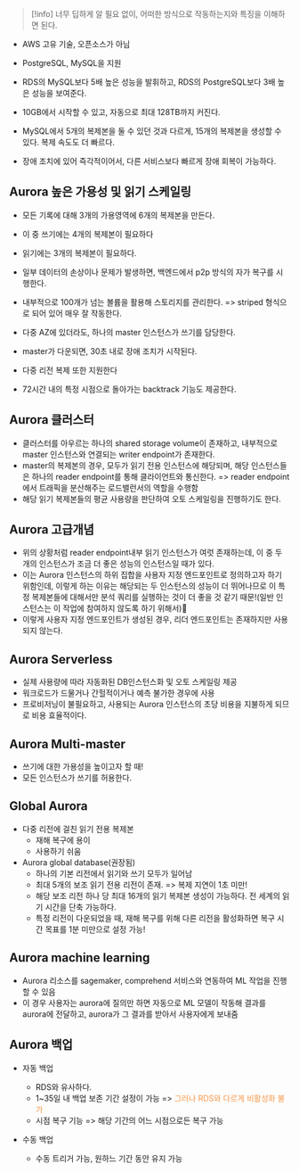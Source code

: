 >[!info] 너무 딥하게 알 필요 없이, 어떠한 방식으로 작동하는지와 특징을 이해하면 된다.

- AWS 고유 기술, 오픈소스가 아님
- PostgreSQL, MySQL을 지원
- RDS의 MySQL보다 5배 높은 성능을 발휘하고, RDS의 PostgreSQL보다 3배 높은 성능을 보여준다.

- 10GB에서 시작할 수 있고, 자동으로 최대 128TB까지 커진다.
- MySQL에서 5개의 복제본을 둘 수 있던 것과 다르게, 15개의 복제본을 생성할 수 있다. 복제 속도도 더 빠르다.
- 장애 조치에 있어 즉각적이어서, 다른 서비스보다 빠르게 장애 회복이 가능하다.

## Aurora 높은 가용성 및 읽기 스케일링


- 모든 기록에 대해 3개의 가용영역에 6개의 복제본을 만든다.
- 이 중 쓰기에는 4개의 복제본이 필요하다
- 읽기에는 3개의 복제본이 필요하다.

- 일부 데이터의 손상이나 문제가 발생하면, 백엔드에서 p2p 방식의 자가 복구를 시행한다.
- 내부적으로 100개가 넘는 볼륨을 활용해 스토리지를 관리한다. => striped 형식으로 되어 있어 매우 잘 작동한다.

- 다중 AZ에 있더라도, 하나의 master 인스턴스가 쓰기를 담당한다.
- master가 다운되면, 30초 내로 장애 조치가 시작된다.
- 다중 리전 복제 또한 지원한다
- 72시간 내의 특정 시점으로 돌아가는 backtrack 기능도 제공한다.


## Aurora 클러스터

- 클러스터를 아우르는 하나의 shared storage volume이 존재하고, 내부적으로 master 인스턴스와 연결되는 writer endpoint가 존재한다.
- master의 복제본의 경우, 모두가 읽기 전용 인스턴스에 해당되며, 해당 인스턴스들은 하나의 reader endpoint를 통해 클라이언트와 통신한다. => reader endpoint에서 트래픽을 분산해주는 로드밸런서의 역할을 수행함
- 해당 읽기 복제본들의 평균 사용량을 판단하여 오토 스케일링을 진행하기도 한다.

## Aurora 고급개념


- 위의 상황처럼 reader endpoint내부 읽기 인스턴스가 여럿 존재하는데, 이 중 두 개의 인스턴스가 조금 더 좋은 성능의 인스턴스일 때가 있다.
- 이는 Aurora 인스턴스의 하위 집합을 사용자 지정 엔드포인트로 정의하고자 하기 위함인데, 이렇게 하는 이유는 해당되는 두 인스턴스의 성능이 더 뛰어나므로 이 특정 복제본들에 대해서만 분석 쿼리를 실행하는 것이 더 좋을 것  같기 때문!(일반 인스턴스는 이 작업에 참여하지 않도록 하기 위해서)
- 이렇게 사용자 지정 엔드포인트가 생성된 경우, 리더 엔드포인트는 존재하지만 사용되지 않는다.

## Aurora Serverless

- 실제 사용량에 따라 자동화된 DB인스턴스화 및 오토 스케일링 제공
- 워크로드가 드물거나 간헐적이거나 예측 불가한 경우에 사용
- 프로비저닝이 불필요하고, 사용되는 Aurora 인스턴스의 초당 비용을 지불하게 되므로 비용 효율적이다.


## Aurora Multi-master

- 쓰기에 대한 가용성을 높이고자 할 때!
- 모든 인스턴스가 쓰기를 허용한다.

## Global Aurora

- 다중 리전에 걸친 읽기 전용 복제본
	- 재해 복구에 용이
	- 사용하기 쉬움
- Aurora global database(권장됨)
	- 하나의 기본 리전에서 읽기와 쓰기 모두가 일어남
	- 최대 5개의 보조 읽기 전용 리전이 존재. => 복제 지연이 1초 미만!
	- 해당 보조 리전 하나 당 최대 16개의 읽기 복제본 생성이 가능하다. 전 세계의 읽기 시간을 단축 가능하다.
	- 특정 리전이 다운되었을 때, 재해 복구를 위해 다른 리전을 활성화하면 복구 시간 목표를 1분 미만으로 설정 가능!

## Aurora machine learning

- Aurora 리소스를 sagemaker, comprehend 서비스와 연동하여 ML 작업을 진행할 수 있음
- 이 경우 사용자는 aurora에 질의만 하면 자동으로 ML 모델이 작동해 결과를 aurora에 전달하고, aurora가 그 결과를 받아서 사용자에게 보내줌

## Aurora 백업


- 자동 백업
	- RDS와 유사하다.
	- 1~35일 내 백업 보존 기간 설정이 가능 => <font color="#f79646">그러나 RDS와 다르게 비활성화 불가</font>
	- 시점 복구 기능 => 해당 기간의 어느 시점으로든 복구 가능

- 수동 백업
	- 수동 트리거 가능, 원하느 기간 동안 유지 가능